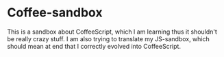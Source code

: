 # Coffee-sandbox

This is a sandbox about CoffeeScript, which I am learning thus it shouldn't be really crazy stuff.
I am also trying to translate my JS-sandbox, which should mean at end that I correctly evolved into CoffeeScript.
